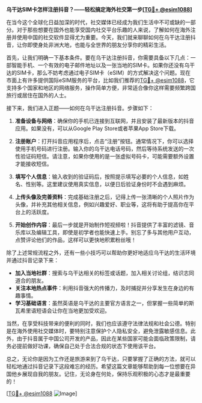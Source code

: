 **乌干达SIM卡怎样注册抖音？——轻松搞定海外社交第一步[[TG💪+ @esim1088](https://t.me/s/esim1088)]**

在当今这个全球化日益加深的时代，社交媒体已经成为我们生活中不可或缺的一部分。对于那些想要在国外也能享受国内社交平台乐趣的人来说，了解如何在海外注册并使用中国的社交软件显得尤为重要。今天，我们就来聊聊如何在乌干达注册抖音，让你即使身处非洲大地，也能与全世界的朋友分享你的精彩生活。

首先，让我们明确一下基本条件。要在乌干达注册抖音，你需要具备以下几点：一部智能手机、一个有效的电子邮件地址以及一张当地的SIM卡。如果你还没有乌干达的SIM卡，那么不妨考虑通过电子SIM卡（eSIM）的方式解决这个问题。现在市面上有许多提供国际eSIM服务的平台，比如我们推荐的[TG💪+ @esim1088](https://t.me/s/esim1088)，它支持多个国家和地区的网络服务，操作简单方便，非常适合像你这样需要频繁跨国旅行或居住在国外的人士。

接下来，我们进入正题——如何在乌干达注册抖音。步骤如下：

1. **准备设备与网络**：确保你的手机已连接到互联网，并且安装了最新版本的抖音应用。如果没有，可以从Google Play Store或者苹果App Store下载。

2. **注册账户**：打开抖音应用程序后，点击“注册”按钮。通常情况下，你可以选择使用手机号码进行注册。输入你的乌干达电话号码，然后等待系统发送的一次性验证码短信。请注意，如果你使用的是一张虚拟号码卡，可能需要额外设置才能接收短信。

3. **填写个人信息**：输入收到的验证码后，按照提示填写必要的个人信息，如姓名、性别等。这里建议使用真实信息，以便日后验证身份时不会遇到麻烦。

4. **上传头像及完善资料**：完成基础注册之后，记得上传一张清晰的个人照片作为头像，并补充其他相关信息，例如兴趣爱好、职业等，这将有助于提高你在平台上的活跃度。

5. **开始创作内容**：最后一步就是开始制作短视频啦！抖音提供了丰富的滤镜、音乐库以及编辑工具，即使是初学者也能快速上手。别忘了多与其他用户互动，点赞评论他们的作品，这样可以更快地积累粉丝哦！

除了上述常规流程之外，还有一些小技巧可以帮助你更好地适应乌干达的生活环境并通过抖音记录下来：

- **加入当地社群**：搜索与乌干达相关的标签或话题，加入相关讨论组，结识志同道合的朋友。
- **关注本地热点事件**：利用抖音强大的传播力，及时捕捉并分享发生在身边的有趣事情。
- **学习基础语言**：虽然英语是乌干达的主要官方语言之一，但掌握一些简单的斯瓦希里语短语会让你在当地更加受欢迎。

当然，在享受科技带来的便利的同时，我们也应该遵守法律法规和社会公德。特别是在海外使用社交媒体时，要特别注意保护个人隐私安全，避免泄露敏感信息。此外，由于抖音属于中国公司开发的产品，因此在某些国家可能会面临政策限制，请务必提前做好功课，确保自己处于合法合规的状态下使用该平台。

总之，无论你是因为工作还是旅游来到了乌干达，只要掌握了正确的方法，就可以轻松地通过抖音记录下这段难忘的经历。希望这篇文章能够帮助到每一位想要在异国他乡展现自我的朋友。记住，无论身在何处，保持乐观积极的心态才是最重要的！

[[TG💪+ @esim1088](https://t.me/s/esim1088) ![Image](https://i.postimg.cc/4NQfJmqS/Snipaste-2025-05-13-00-14-12.png)]